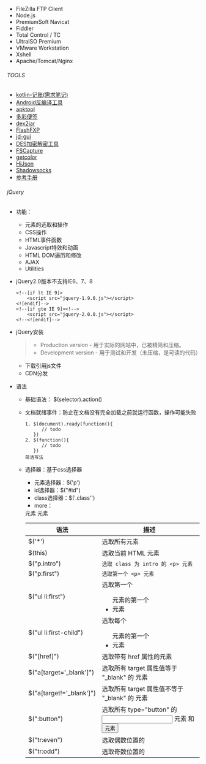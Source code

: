 - FileZilla FTP Client
- Node.js
- PremiumSoft Navicat
- Fiddler
- Total Control / TC 
- UltraISO Premium
- VMware Workstation 
- Xshell 
- Apache/Tomcat/Nginx


###### TOOLS
- [kotlin-记账(需求笔记)](/tools/kotlin记账.xmind)
- [Android反编译工具](/tools/Androidfby)
- [apktool](/tools/apktool)
- [多彩便签](/tools/dcbq)
- [dex2jar](/tools/dex2jar-0.0.9.15)
- [FlashFXP](/tools/FlashFXP)
- [jd-gui](/tools/jd-gui)
- [DES加密解密工具](/tools/DES加密解密工具.exe)
- [FSCapture](/tools/FSCapture_单文件.exe)
- [getcolor](/tools/getcolor.exe)
- [HiJson](/tools/HiJson%202.1.2_jdk64.exe)
- [Shadowsocks](/tools/Shadowsocks.exe)
- [参考手册](/tools/参考手册)


###### jQuery
- 功能：
    - 元素的选取和操作
    - CSS操作
    - HTML事件函数
    - Javascript特效和动画
    - HTML DOM遍历和修改
    - AJAX
    - Utilities
    
- jQuery2.0版本不支持IE6、7、8
    ```angular2html
    <!--[if lt IE 9]>
        <script src="jquery-1.9.0.js"></script>
    <![endif]-->
    <!--[if gte IE 9]><!-->
        <script src="jquery-2.0.0.js"></script>
    <!--<![endif]-->
    ```
- jQuery安装
   > - Production version - 用于实际的网站中，已被精简和压缩。
   > - Development version - 用于测试和开发（未压缩，是可读的代码）
    - 下载引用js文件
    - CDN分发

- 语法
    - 基础语法： $(selector).action()
    - 文档就绪事件：防止在文档没有完全加载之前就运行函数，操作可能失败
        ```angular2html
        1. $(document).ready(function(){
              // todo 
           })
        2. $(function(){
              // todo
           })
        简洁写法
        ```
    - 选择器：基于css选择器
        - 元素选择器：$('p')
        - id选择器：$("#id")
        - class选择器：$('.class'')
        - more： 
        
        | 语法        | 描述    |
        | ----------- | ------- |
        | $('*')      | 选取所有元素 |
        | $(this)      | 选取当前 HTML 元素 |
        | $("p.intro")    | ```选取 class 为 intro 的 <p> 元素``` |
        | $("p:first")      | ```选取第一个 <p> 元素``` |
        | $("ul li:first")    | 选取第一个 <ul> 元素的第一个 <li> 元素 |
        | $("ul li:first-child")      | 选取每个 <ul> 元素的第一个 <li> 元素 |
        | $("[href]")     | 选取带有 href 属性的元素 |
        | $("a[target='_blank']")      | 选取所有 target 属性值等于 "_blank" 的 <a> 元素 |
        | $("a[target!='_blank']")      | 选取所有 target 属性值不等于 "_blank" 的 <a> 元素 |
        | $(":button")      | 选取所有 type="button" 的 <input> 元素 和 <button> 元素 |
        | $("tr:even")     | 选取偶数位置的 <tr> 元素 |
        | $("tr:odd")     | 选取奇数位置的 <tr> 元素 |
